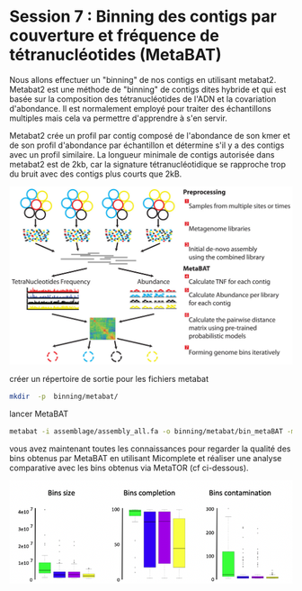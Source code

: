 # Session 7 : Binning des contigs par couverture et fréquence de tétranucléotides (MetaBAT)

Nous allons effectuer un "binning" de nos contigs en utilisant metabat2. Metabat2 est une méthode de "binning" de contigs dites hybride  et qui est basée sur la composition des tétranucléotides de l'ADN et la covariation d'abondance. Il est normalement employé pour traiter des échantillons multiples mais cela va permettre d'apprendre à s'en servir.

Metabat2 crée un profil par contig composé de l'abondance de son kmer et de son profil d'abondance par échantillon et détermine s'il y a des contigs avec un profil similaire. La longueur minimale de contigs autorisée dans metabat2 est de 2kb, car la signature tétranucléotidique se rapproche trop du bruit avec des contigs plus courts que 2kB.

![metabat](docs/images/metabat.jpeg)

créer un répertoire de sortie pour les fichiers metabat

```sh
mkdir  -p  binning/metabat/
```

lancer MetaBAT

```sh
metabat -i assemblage/assembly_all.fa -o binning/metabat/bin_metaBAT -m 1500 -a database/cov_SG_ass.txt
```

vous avez maintenant toutes les connaissances pour regarder la qualité des bins obtenus par MetaBAT en utilisant Micomplete et réaliser une analyse comparative avec les bins obtenus via MetaTOR (cf ci-dessous).

![out_fig_5](docs/images/outMAG5.png)
